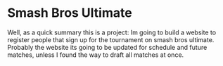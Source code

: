 # Smash Bros Ultimate

Well, as a quick summary this is a project:
Im going to build a website to register people that sign up for the tournament on smash bros ultimate.
Probably the website its going to be updated for schedule and future matches, unless I found the way to draft all matches at once.
